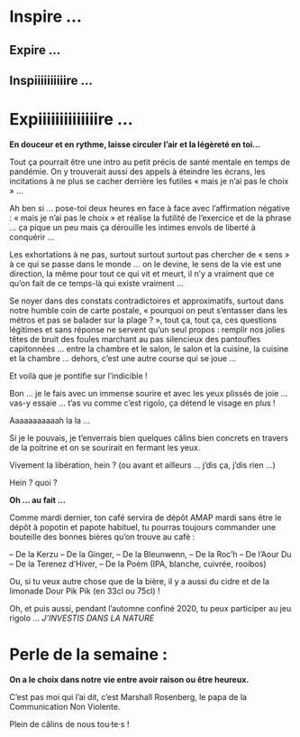 # Inspire …
## Expire …
## Inspiiiiiiiiiire …
# Expiiiiiiiiiiiiiire …  

**En douceur et en rythme, laisse circuler l’air et la légèreté en toi…**

Tout ça pourrait être une intro au petit précis de santé mentale en temps de pandémie. On y trouverait aussi des appels à éteindre les écrans, les incitations à ne plus se cacher derrière les futiles « mais je n’ai pas le choix » …
 
Ah ben si … pose-toi deux heures en face à face avec l’affirmation négative : « mais je n’ai pas le choix » et réalise la futilité de l’exercice et de la phrase … ça pique un peu mais ça dérouille les intimes envols de liberté à conquérir …
 
Les exhortations à ne pas, surtout surtout surtout pas chercher de « sens » à ce qui se passe dans le monde … on le devine, le sens de la vie est une direction, la même pour tout ce qui vit et meurt, il n’y a vraiment que ce qu’on fait de ce temps-là qui existe vraiment …
 
Se noyer dans des constats contradictoires et approximatifs, surtout dans notre humble coin de carte postale, « pourquoi on peut s’entasser dans les métros et pas se balader sur la plage ? », tout ça, tout ça, ces questions légitimes et sans réponse ne servent qu’un seul propos : remplir nos jolies têtes de bruit des foules marchant au pas silencieux des pantoufles capitonnées … entre la chambre et le salon, le salon et la cuisine, la cuisine et la chambre … dehors, c’est une autre course qui se joue …
 
Et voilà que je pontifie sur l’indicible !
 
Bon … je le fais avec un immense sourire et avec les yeux plissés de joie … vas-y essaie … t’as vu comme c’est rigolo, ça détend le visage en plus !
 
Aaaaaaaaaaah la la …
 
Si je le pouvais, je t’enverrais bien quelques câlins bien concrets en travers de la poitrine et on se sourirait en fermant les yeux.
 
Vivement la libération, hein ?
(ou avant et ailleurs … j’dis ça, j’dis rien …)
 
Hein ? quoi ?
 
**Oh … au fait …**
 
Comme mardi dernier, ton café servira de dépôt AMAP mardi sans être le dépôt à popotin et papote habituel, tu pourras toujours commander une bouteille des bonnes bières qu’on trouve au café :
 
– De la Kerzu
– De la Ginger,
– De la Bleunwenn,
– De la Roc’h
– De l’Aour Du
– De la Terenez d’Hiver,
– De la Poèm (IPA, blanche, cuivrée, rooibos)
 
Ou, si tu veux autre chose que de la bière, il y a aussi du cidre et de la limonade Dour Pik Pik (en 33cl ou 75cl) !
 
Oh, et puis aussi, pendant l’automne confiné 2020, tu peux participer au jeu rigolo … *J’INVESTIS DANS LA NATURE*
 
# Perle de la semaine :
 
**On a le choix dans notre vie entre avoir raison ou être heureux.**
 
C’est pas moi qui l’ai dit, c’est Marshall Rosenberg, le papa de la Communication Non Violente.
 
Plein de câlins de nous tou·te·s !